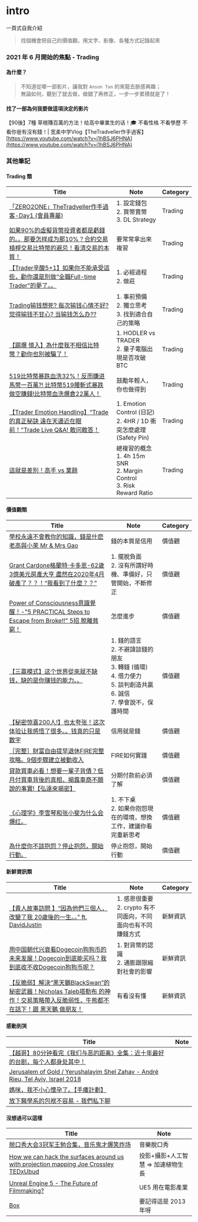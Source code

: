 # intro
一頁式自我介紹

> 找個機會把自己的價值觀，用文字、影像、各種方式記錄起來

### 2021 年 6 月開始的焦點 - Trading

#### 為什麼？
> 不知道從哪一部影片，讓我對 `Anson Tan` 的來龍去脈感興趣；  
> 無論如何，聽到了就去做，做錯了再修正，一步一步累積就是了！  

#### 找了一部為何我要做這項決定的影片

【90後】7種 草根賺百萬的方法！给高中畢業生的话！🎓 不看性格 不看學歷 不看你爸有沒有錢！| 宽柔中学Vlog【TheTradveller作手過客】  
[https://www.youtube.com/watch?v=i1hBSJ6PHNA](https://www.youtube.com/watch?v=i1hBSJ6PHNA)

### 其他筆記

#### Trading 類
|Title|Note|Category|
|---|---|---|
|[「ZERO2ONE」TheTradveller作手過客-Day1 (會員專屬)](https://www.youtube.com/watch?v=MBb2sjghV88&list=PLZEL7BLnwbFVYtVV2ggWM3IBB0o5MnWh6&index=7)|1. 設定錢包<br>2. 買幣賣幣<br>3. DL Strategy|Trading|
|[如果90%的虛擬貨幣投資者都是虧錢的。。那要怎样成为那10%？合約交易 槓桿交易比特幣的避忌！看清交易的本質！](https://www.youtube.com/watch?v=VLkmmzB3tHY)|要常常拿出來複習|Trading|
|[【Trader辛酸5+1】如果你不能承受這些，勸你還是別做“全職Full-time Trader”的夢了。。](https://www.youtube.com/watch?v=Kjf1TIZ25_k)|1. 必經過程<br>2. 做莊|Trading|
|[Trading输钱想死? 每次输钱心情不好? 觉得输钱不甘心? 当输钱怎么办??](https://www.youtube.com/watch?v=9dtvwUzyl9g)|1. 事前預備<br>2. 獨立思考<br>3. 找到適合自己的策略|Trading|
|[【踢爆 慎入】為什麼我不相信比特幣？勸你也別被騙了！](https://www.youtube.com/watch?v=vIoGAxgeODU)|1. HODLER vs TRADER<br>2. 量子電腦出現是否攻破 BTC|Trading|
|[519比特幣暴跌血洗32%！反而賺进馬幣一百萬?! 比特幣519腰斬式暴跌 做空賺錢!比特幣血洗爆倉22萬人！](https://www.youtube.com/watch?v=ReHsQcnFgMQ)|鼓勵年輕人，你也做得到|Trading|
|[【Trader Emotion Handling】“Trade的真正秘訣 遠在天邊近在眼前！"Trade Live Q&A! 敢问敢答！](https://www.youtube.com/watch?v=NevKlpgU5Jo)|1. Emotion Control (日記)<br>2. 4HR / 1D 衝突怎麼處理 (Safety Pin)|Trading|
|[這就是差別！高手 vs 業餘](https://www.youtube.com/watch?v=rPGuPFZWAmE)|總複習的概念<br>1. 4h 15m SNR<br>2. Margin Control<br>3. Risk Reward Ratio|Trading|


#### 價值觀類
|Title|Note|Category|
|---|---|---|
|[學校永遠不會教你的知識，錢是什麽 老高與小茉 Mr & Mrs Gao](https://www.youtube.com/watch?v=9XQ0L62o-zQ)|錢的本質是信用|價值觀|
|[Grant Cardone格蘭特·卡多恩-62歲 3億美元房產大亨 盡然在2020年4月 破產了？？！“我看到了什麼？？”](https://www.youtube.com/watch?v=nSnPwOlu1cY)|1. 擺脫負面<br>2. 沒有所謂好時機、準備好，只管開始，不斷修正|價值觀|
|[Power of Consciousness意識覺醒！-"5 PRACTICAL Steps to Escape from Broke!!" 5招 脫離貧窮！](https://www.youtube.com/watch?v=j-KDTxpSfCw)|怎麼進步|價值觀|
|[【三赢模式】这个世界從來就不缺钱，缺的是你赚钱的能力。。](https://www.youtube.com/watch?v=5uZvXSvs7hc)|1. 錢的語言<br>2. 不避諱談錢的朋友<br>3. 轉錢 (循環)<br>4. 借力使力<br>5. 談判創造共贏<br>6. 誠信<br>7. 學會說不，保護時間|價值觀|
|[【秘密惊喜200人!】也太夸张！这次体验让我感悟了很多。。钱真的只是数字](https://www.youtube.com/watch?v=PY2WAEr5q5M)|信用就是錢|價值觀|
|[［完整］財富自由提早退休FIRE完整攻略。9個步驟建立被動收入](https://www.youtube.com/watch?v=neUuTJJESuc)|FIRE如何實踐|價值觀|
|[貸款買車必看！想要一輩子背債？低月付買車背後的真相，揭露車商不願說的事實!【弘達來揭密】](https://www.youtube.com/watch?v=H-0rsGPelco)|分期付款前必須了解|價值觀|
|[《心理学》李雪琴和张小斐为什么会爆红。](https://www.youtube.com/watch?v=WOQFm_GNf9I)|1. 不下桌<br>2. 如果你抱怨現在的環境，想換工作，建議你看完重新思考|價值觀|
|[為什麼你不該抱怨？停止抱怨，開始行動。](https://www.youtube.com/watch?v=MkiOXQcXZVE)|停止抱怨，開始行動|價值觀|

#### 新鮮資訊類
|Title|Note|Category|
|---|---|---|
|[【貴人故事訪問 】“因為他們三個人，改變了我 20歲後的一生。。” ft. DavidJustin](https://www.youtube.com/watch?v=Na_m8gE0uRs)|1. 感恩很重要<br>2. crypto 有不同面向，不同面向也有不同賺錢方式|新鮮資訊|
|[用中国朝代兴衰看Dogecoin狗狗币的未来发展！Dogecoin到底能买吗？我到底收不收Dogecoin狗狗币呢？](https://www.youtube.com/watch?v=QH4CHPEAnLU)|1. 對貨幣的認識<br>2. 通膨跟限縮對社會的影響|新鮮資訊|
|[【反脆弱】解決“黑天鵝BlackSwan”的秘密武器！Nicholas Taleb塔勒布 的神作！交易策略帶入反脆弱性，牛熊都不在話下！跟 黑天鵝 做朋友！](https://www.youtube.com/watch?v=wvbeuBzq8Qk)|有看沒有懂|新鮮資訊|

#### 感動到哭
|Title|Note|
|---|---|
|[【越哥】80分钟看完《我们与恶的距离》全集：近十年最好的台剧，每个人都身处其中！](https://www.youtube.com/watch?v=N9rrLU66298)||
|[Jerusalem of Gold / Yerushalayim Shel Zahav - André Rieu, Tel Aviv, Israel 2018](https://www.youtube.com/watch?v=Im5lh2kJWTI)||
|[媽咪，我不小心懷孕了。【手癢計劃】](https://www.youtube.com/watch?v=2sqqQ0kSICA)||
|[放下醫學系的包袱不容易 - 我們私下聊](https://www.youtube.com/watch?v=jIa0OsCuw6s)||

#### 沒想過可以這樣
|Title|Note|
|---|---|
|[脱口秀大会3冠军王勉合集，音乐鬼才爆笑炸场](https://www.youtube.com/watch?v=0QZ26VTCkJo)|音樂脫口秀|
|[How we can hack the surfaces around us with projection mapping  Joe Crossley  TEDxUbud](https://www.youtube.com/watch?v=hnEGU8ZGxHI)|投影+攝影+人工智慧 => 加速植物生長|
|[Unreal Engine 5 - The Future of Filmmaking?](https://www.youtube.com/watch?v=aZAAMpyTH_Y)|UE5 用在電影產業|
|[Box](https://www.youtube.com/watch?v=lX6JcybgDFo)|要記得這是 2013 年呀|
